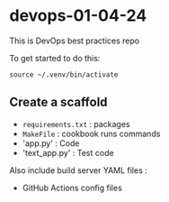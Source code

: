 # devops-01-04-24
This is DevOps best practices repo

To get started to do this:

`source ~/.venv/bin/activate`


## Create a scaffold
* `requirements.txt` : packages
* `MakeFile` : cookbook runs commands
* 'app.py' : Code
* 'text_app.py' : Test code

Also include build server YAML files :
* GitHub Actions config files

